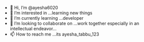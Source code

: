 - 👋 Hi, I’m @ayesha6020
- 👀 I’m interested in ...learning new things 
- 🌱 I’m currently learning ...developer 
- 💞️ I’m looking to collaborate on ...work together especially in an intellectual endeavor...
- 📫 How to reach me ...its ayesha_tabbu_123

<!---
ayesha6020/ayesha6020 is a ✨ special ✨ repository because its `README.md` (this file) appears on your GitHub profile.
You can click the Preview link to take a look at your changes.
--->

